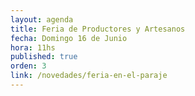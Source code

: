 ```yaml
---
layout: agenda
title: Feria de Productores y Artesanos
fecha: Domingo 16 de Junio
hora: 11hs
published: true
orden: 3
link: /novedades/feria-en-el-paraje
---
```

